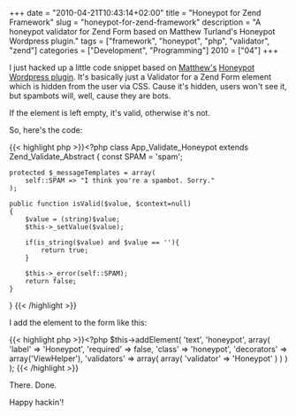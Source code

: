 +++
date = "2010-04-21T10:43:14+02:00"
title = "Honeypot for Zend Framework"
slug = "honeypot-for-zend-framework"
description = "A honeypot validator for Zend Form based on Matthew Turland's Honeypot Wordpress plugin."
tags = ["framework", "honeypot", "php", "validator", "zend"]
categories = ["Development", "Programming"]
2010 = ["04"]
+++

I just hacked up a little code snippet based on <a href="http://twitter.com/elazar">Matthew's</a> <a href="http://matthewturland.com/2010/01/01/im-a-honey-pot/">Honeypot Wordpress plugin</a>. It's basically just a Validator for a Zend Form element which is hidden from the user via CSS. Cause it's hidden, users won't see it, but spambots will, well, cause they are bots.

If the element is left empty, it's valid, otherwise it's not.

So, here's the code:

{{< highlight php >}}<?php
class App_Validate_Honeypot extends Zend_Validate_Abstract
{
    const SPAM = 'spam';

    protected $_messageTemplates = array(
        self::SPAM => "I think you're a spambot. Sorry."
    );

    public function isValid($value, $context=null)
    {
        $value = (string)$value;
        $this->_setValue($value);

        if(is_string($value) and $value == ''){
            return true;
        }

        $this->_error(self::SPAM);
        return false;
    }
}
{{< /highlight >}}

I add the element to the form like this:

{{< highlight php >}}<?php
$this->addElement(
    'text',
    'honeypot',
    array(
        'label' => 'Honeypot',
        'required' => false,
        'class' => 'honeypot',
        'decorators' => array('ViewHelper'),
        'validators' => array(
            array(
                'validator' => 'Honeypot'
            )
        )
    )
);
{{< /highlight >}}

There. Done.

Happy hackin'!
